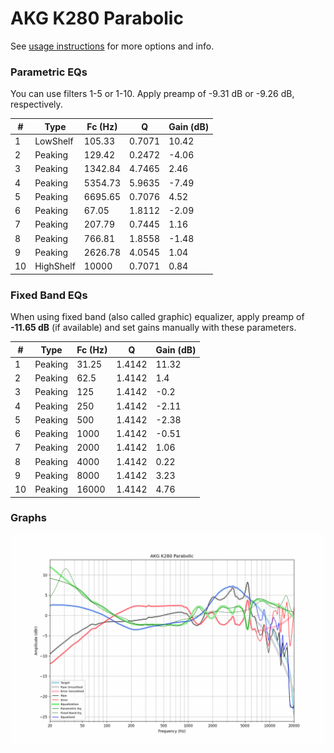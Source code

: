 # AKG K280 Parabolic
See [usage instructions](https://github.com/jaakkopasanen/AutoEq#usage) for more options and info.

### Parametric EQs
You can use filters 1-5 or 1-10. Apply preamp of -9.31 dB or -9.26 dB, respectively.

|   # | Type      |   Fc (Hz) |      Q |   Gain (dB) |
|-----|-----------|-----------|--------|-------------|
|   1 | LowShelf  |    105.33 | 0.7071 |       10.42 |
|   2 | Peaking   |    129.42 | 0.2472 |       -4.06 |
|   3 | Peaking   |   1342.84 | 4.7465 |        2.46 |
|   4 | Peaking   |   5354.73 | 5.9635 |       -7.49 |
|   5 | Peaking   |   6695.65 | 0.7076 |        4.52 |
|   6 | Peaking   |     67.05 | 1.8112 |       -2.09 |
|   7 | Peaking   |    207.79 | 0.7445 |        1.16 |
|   8 | Peaking   |    766.81 | 1.8558 |       -1.48 |
|   9 | Peaking   |   2626.78 | 4.0545 |        1.04 |
|  10 | HighShelf |  10000    | 0.7071 |        0.84 |

### Fixed Band EQs
When using fixed band (also called graphic) equalizer, apply preamp of **-11.65 dB** (if available) and set gains manually with these parameters.

|   # | Type    |   Fc (Hz) |      Q |   Gain (dB) |
|-----|---------|-----------|--------|-------------|
|   1 | Peaking |     31.25 | 1.4142 |       11.32 |
|   2 | Peaking |     62.5  | 1.4142 |        1.4  |
|   3 | Peaking |    125    | 1.4142 |       -0.2  |
|   4 | Peaking |    250    | 1.4142 |       -2.11 |
|   5 | Peaking |    500    | 1.4142 |       -2.38 |
|   6 | Peaking |   1000    | 1.4142 |       -0.51 |
|   7 | Peaking |   2000    | 1.4142 |        1.06 |
|   8 | Peaking |   4000    | 1.4142 |        0.22 |
|   9 | Peaking |   8000    | 1.4142 |        3.23 |
|  10 | Peaking |  16000    | 1.4142 |        4.76 |

### Graphs
![](./AKG%20K280%20Parabolic.png)
